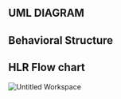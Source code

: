 ## UML DIAGRAM 
## Behavioral Structure
## HLR Flow chart
![Untitled Workspace](https://user-images.githubusercontent.com/90717512/153742920-b30cd122-1a42-47de-b69d-cfc7ba4d32f2.png)


